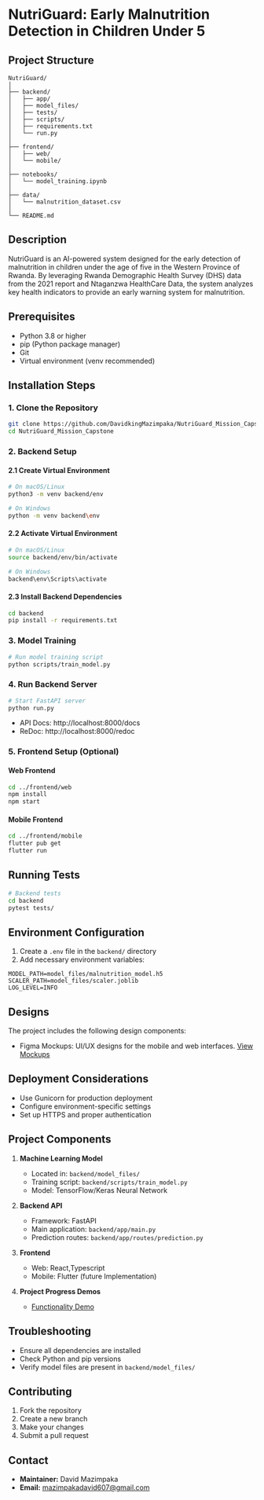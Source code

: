 # NutriGuard: Early Malnutrition Detection in Children Under 5

## Project Structure
```
NutriGuard/
│
├── backend/
│   ├── app/
│   ├── model_files/
│   ├── tests/
│   ├── scripts/
│   ├── requirements.txt
│   └── run.py
│
├── frontend/
│   ├── web/
│   └── mobile/
│
├── notebooks/
│   └── model_training.ipynb
│
├── data/
│   └── malnutrition_dataset.csv
│
└── README.md
```

## Description
NutriGuard is an AI-powered system designed for the early detection of malnutrition in children under the age of five in the Western Province of Rwanda. By leveraging Rwanda Demographic Health Survey (DHS) data from the 2021 report and Ntaganzwa HealthCare Data, the system analyzes key health indicators to provide an early warning system for malnutrition.

## Prerequisites
- Python 3.8 or higher
- pip (Python package manager)
- Git
- Virtual environment (venv recommended)

## Installation Steps

### 1. Clone the Repository
```bash
git clone https://github.com/DavidkingMazimpaka/NutriGuard_Mission_Capstone.git
cd NutriGuard_Mission_Capstone
```

### 2. Backend Setup
#### 2.1 Create Virtual Environment
```bash
# On macOS/Linux
python3 -m venv backend/env

# On Windows
python -m venv backend\env
```

#### 2.2 Activate Virtual Environment
```bash
# On macOS/Linux
source backend/env/bin/activate

# On Windows
backend\env\Scripts\activate
```

#### 2.3 Install Backend Dependencies
```bash
cd backend
pip install -r requirements.txt
```

### 3. Model Training
```bash
# Run model training script
python scripts/train_model.py
```

### 4. Run Backend Server
```bash
# Start FastAPI server
python run.py
```
- API Docs: http://localhost:8000/docs
- ReDoc: http://localhost:8000/redoc

### 5. Frontend Setup (Optional)
#### Web Frontend
```bash
cd ../frontend/web
npm install
npm start
```

#### Mobile Frontend
```bash
cd ../frontend/mobile
flutter pub get
flutter run
```

## Running Tests
```bash
# Backend tests
cd backend
pytest tests/
```

## Environment Configuration
1. Create a `.env` file in the `backend/` directory
2. Add necessary environment variables:
```
MODEL_PATH=model_files/malnutrition_model.h5
SCALER_PATH=model_files/scaler.joblib
LOG_LEVEL=INFO
```
## Designs
The project includes the following design components:
- Figma Mockups: UI/UX designs for the mobile and web interfaces. [View Mockups](https://www.figma.com/proto/jgtbH2Xs0YMXiesIClfGWi/NutriGuard?node-id=0-1&t=9lzvu1IxIhSQkn9T-1)


## Deployment Considerations
- Use Gunicorn for production deployment
- Configure environment-specific settings
- Set up HTTPS and proper authentication

## Project Components
1. **Machine Learning Model**
   - Located in: `backend/model_files/`
   - Training script: `backend/scripts/train_model.py`
   - Model: TensorFlow/Keras Neural Network

2. **Backend API**
   - Framework: FastAPI
   - Main application: `backend/app/main.py`
   - Prediction routes: `backend/app/routes/prediction.py`

3. **Frontend**
   - Web: React,Typescript
   - Mobile: Flutter (future Implementation)
  
4. **Project Progress Demos**
   - [Functionality Demo](https://drive.google.com/file/d/1j27mbtcyg6wZhVPEq4LK6jY7bewx5QSI/view?usp=sharing)

## Troubleshooting
- Ensure all dependencies are installed
- Check Python and pip versions
- Verify model files are present in `backend/model_files/`

## Contributing
1. Fork the repository
2. Create a new branch
3. Make your changes
4. Submit a pull request

## Contact
- **Maintainer:** David Mazimpaka
- **Email:** mazimpakadavid607@gmail.com
